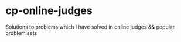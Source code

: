 # cp-online-judges
Solutions to problems which I have solved in online judges &amp;&amp; popular problem sets
